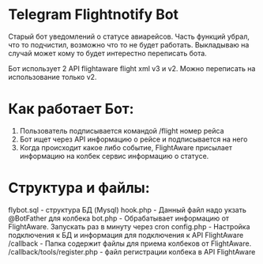 # Telegram Flightnotify Bot

Старый бот уведомлений о статусе авиарейсов. Часть функций убрал, что то подчистил, возможно что то не будет работать. Выкладываю на случай может кому то будет интерестно переписать бота.

Бот использует 2 API flightaware flight xml v3 и v2. Можно переписать на использование только v2.

# Как работает Бот:
1. Пользователь подписывается командой /flight номер рейса
2. Бот ищет через API информацию о рейсе и подписывается на него
3. Когда происходит какое либо событие, FlightAware присылает информацию на колбек сервис информацию о статусе.

# Структура и файлы:
flybot.sql - структура БД (Mysql)
hook.php - Данный файл надо укзать @BotFather для колбека
bot.php - Обрабатывает информацию от FlightAware. Запускать раз в минуту через cron
config.php - Настройка подключения к БД и информация для подключения к API FlightAware
/callback - Папка содержит файлы для приема колбеков от FlightAware.
/callback/tools/register.php - файл регистрации колбека в API FlightAware
